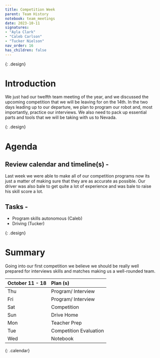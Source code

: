 ```yaml
---
title: Competition Week
parent: Team History
notebook: team_meetings
date: 2023-10-11
signatures:
- "Ayla Clark"
- "Caleb Carlson"
- "Tucker Nielson"
nav_order: 16
has_children: false
---
```


{: .design}
# Introduction

We just had our twelfth team meeting of the year, and we discussed the upcoming competition that we will be leaving for on the 14th. In the two days leading up to our departure, we plan to program our robot and, most importantly, practice our interviews. We also need to pack up essential parts and tools that we will be taking with us to Nevada.

{: .design}
# Agenda 

## Review calendar and timeline(s) -

Last week we were able to make all of our competition programs now its just a matter of making sure that they are as accurate as possible. Our driver was also bale to get quite a lot of experience and was bale to raise his skill score a lot.

## Tasks -

* Program skills autonomous	    (Caleb)
* Driving		   (Tucker)

{: .design}
# Summary

Going into our first competition we believe we should be really well prepared for interviews skills and matches making us a well-rounded team.

| October 11 - 18  | Plan (s) |
|:---|:---|
| Thu | Program/ Interview |
| Fri | Program/ Interview |
| Sat | Competition |
| Sun |  Drive Home|
| Mon | Teacher Prep |
| Tue | Competition Evaluation |
| Wed | Notebook |
{: .calendar}